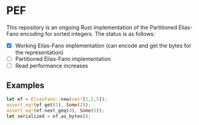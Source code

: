 # PEF
This repository is an ongoing Rust implementation of the Partitioned Elias-Fano
encoding for sorted integers. The status is as follows:

- [x] Working Elias-Fano implementation (can encode and get the bytes for the representation)
- [ ] Partitioned Elias-Fano implementation
- [ ] Read performance increases

## Examples
```rust
let ef = EliasFano::new(vec![1,2,5]);
assert_eq!(ef.get(1), Some(2));
assert_eq!(ef.next_geq(4), Some(5));
let serialized = ef.as_bytes();
```